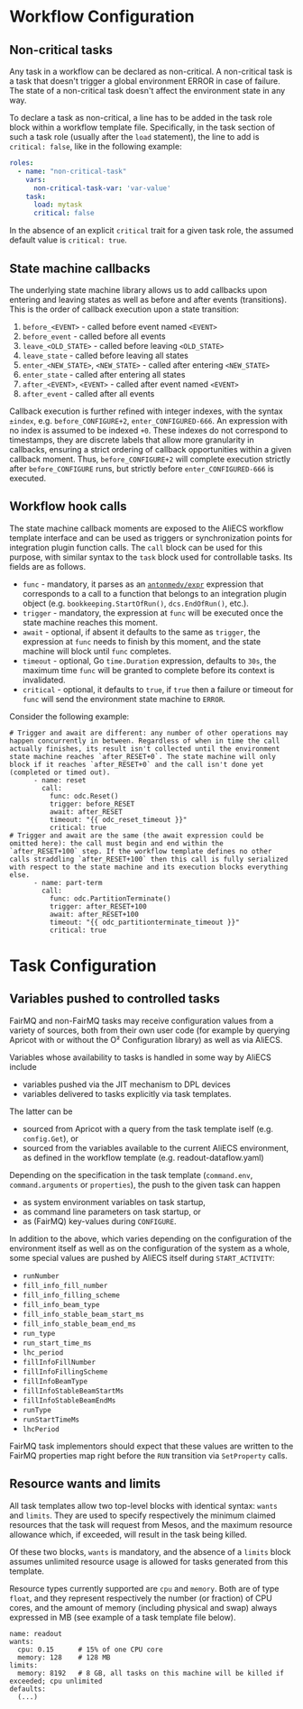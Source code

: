 # Workflow Configuration

## Non-critical tasks

Any task in a workflow can be declared as non-critical. A non-critical task is a task that doesn't trigger a global environment ERROR in case of failure. The state of a non-critical task doesn't affect the environment state in any way.

To declare a task as non-critical, a line has to be added in the task role block within a workflow template file. Specifically, in the task section of such a task role (usually after the `load` statement), the line to add is `critical: false`, like in the following example:

```yaml
roles:
  - name: "non-critical-task"
    vars:
      non-critical-task-var: 'var-value'
    task:
      load: mytask
      critical: false
```

In the absence of an explicit `critical` trait for a given task role, the assumed default value is `critical: true`.

## State machine callbacks

The underlying state machine library allows us to add callbacks upon entering and leaving states as well as before and after events (transitions).
This is the order of callback execution upon a state transition:
1. `before_<EVENT>` - called before event named `<EVENT>`
2. `before_event` - called before all events
3. `leave_<OLD_STATE>` - called before leaving `<OLD_STATE>`
4. `leave_state` - called before leaving all states
5. `enter_<NEW_STATE>`, `<NEW_STATE>` - called after entering `<NEW_STATE>`
6. `enter_state` - called after entering all states
7. `after_<EVENT>`, `<EVENT>` - called after event named `<EVENT>`
8. `after_event` - called after all events

Callback execution is further refined with integer indexes, with the syntax `±index`, e.g. `before_CONFIGURE+2`, `enter_CONFIGURED-666`. An expression with no index is assumed to be indexed `+0`. These indexes do not correspond to timestamps, they are discrete labels that allow more granularity in callbacks, ensuring a strict ordering of callback opportunities within a given callback moment. Thus, `before_CONFIGURE+2` will complete execution strictly after `before_CONFIGURE` runs, but strictly before `enter_CONFIGURED-666` is executed.

## Workflow hook calls

The state machine callback moments are exposed to the AliECS workflow template interface and can be used as triggers or synchronization points for integration plugin function calls. The `call` block can be used for this purpose, with similar syntax to the `task` block used for controllable tasks. Its fields are as follows.
* `func` - mandatory, it parses as an [`antonmedv/expr`](https://github.com/antonmedv/expr) expression that corresponds to a call to a function that belongs to an integration plugin object (e.g. `bookkeeping.StartOfRun()`, `dcs.EndOfRun()`, etc.).
* `trigger` - mandatory, the expression at `func` will be executed once the state machine reaches this moment.
* `await` - optional, if absent it defaults to the same as `trigger`, the expression at `func` needs to finish by this moment, and the state machine will block until `func` completes.
* `timeout` - optional, Go `time.Duration` expression, defaults to `30s`, the maximum time `func` will be granted to complete before its context is invalidated.
* `critical` - optional, it defaults to `true`, if `true` then a failure or timeout for `func` will send the environment state machine to `ERROR`.

Consider the following example:
```
# Trigger and await are different: any number of other operations may happen concurrently in between. Regardless of when in time the call actually finishes, its result isn't collected until the environment state machine reaches `after_RESET+0`. The state machine will only block if it reaches `after_RESET+0` and the call isn't done yet (completed or timed out).
      - name: reset
        call:
          func: odc.Reset()
          trigger: before_RESET
          await: after_RESET
          timeout: "{{ odc_reset_timeout }}"
          critical: true
# Trigger and await are the same (the await expression could be omitted here): the call must begin and end within the `after_RESET+100` step. If the workflow template defines no other calls straddling `after_RESET+100` then this call is fully serialized with respect to the state machine and its execution blocks everything else.
      - name: part-term
        call:
          func: odc.PartitionTerminate()
          trigger: after_RESET+100
          await: after_RESET+100
          timeout: "{{ odc_partitionterminate_timeout }}"
          critical: true
```

# Task Configuration

## Variables pushed to controlled tasks

FairMQ and non-FairMQ tasks may receive configuration values from a variety of sources, both from their own user code (for example by querying Apricot with or without the O² Configuration library) as well as via AliECS.

Variables whose availability to tasks is handled in some way by AliECS include

 * variables pushed via the JIT mechanism to DPL devices
 * variables delivered to tasks explicitly via task templates.

The latter can be
 * sourced from Apricot with a query from the task template iself (e.g. `config.Get`), or
 * sourced from the variables available to the current AliECS environment, as defined in the workflow template (e.g. readout-dataflow.yaml)

Depending on the specification in the task template (`command.env`, `command.arguments` or `properties`), the push to the given task can happen
 * as system environment variables on task startup,
 * as command line parameters on task startup, or
 * as (FairMQ) key-values during `CONFIGURE`.

In addition to the above, which varies depending on the configuration of the environment itself as well as on the configuration of the system as a whole, some special values are pushed by AliECS itself during `START_ACTIVITY`:

 * `runNumber`
 * `fill_info_fill_number`
 * `fill_info_filling_scheme`
 * `fill_info_beam_type`
 * `fill_info_stable_beam_start_ms`
 * `fill_info_stable_beam_end_ms`
 * `run_type`
 * `run_start_time_ms`
 * `lhc_period`
 * `fillInfoFillNumber`
 * `fillInfoFillingScheme`
 * `fillInfoBeamType`
 * `fillInfoStableBeamStartMs`
 * `fillInfoStableBeamEndMs`
 * `runType`
 * `runStartTimeMs`
 * `lhcPeriod`

FairMQ task implementors should expect that these values are written to the FairMQ properties map right before the `RUN` transition via `SetProperty` calls.

## Resource wants and limits

All task templates allow two top-level blocks with identical syntax: `wants` and `limits`. They are used to specify respectively the minimum claimed resources that the task will request from Mesos, and the maximum resource allowance which, if exceeded, will result in the task being killed.

Of these two blocks, `wants` is mandatory, and the absence of a `limits` block assumes unlimited resource usage is allowed for tasks generated from this template.

Resource types currently supported are `cpu` and `memory`. Both are of type `float`, and they represent respectively the number (or fraction) of CPU cores, and the amount of memory (including physical and swap) always expressed in MB (see example of a task template file below).

```
name: readout
wants:
  cpu: 0.15      # 15% of one CPU core
  memory: 128    # 128 MB
limits:
  memory: 8192   # 8 GB, all tasks on this machine will be killed if exceeded; cpu unlimited
defaults:
  (...)
```
